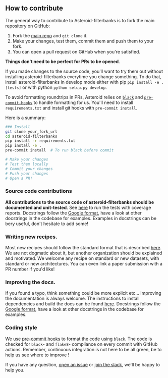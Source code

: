 ## How to contribute

The general way to contribute to Asteroid-filterbanks is to fork the main
repository on GitHub:
1. Fork the [main repo][asteroid] and `git clone` it.
2. Make your changes, test them, commit them and push them to your fork.
3. You can open a pull request on GitHub when you're satisfied.

__Things don't need to be perfect for PRs to be opened__.

If you made changes to the source code, you'll want to try them out without
installing asteroid-filterbanks everytime you change something.
To do that, install asteroid-filterbanks in develop mode either with pip
```pip install -e .[tests]``` or with python ```python setup.py develop```.

To avoid formatting roundtrips in PRs, Asteroid relies on [`black`](https://github.com/psf/black)
and [`pre-commit-hooks`](https://github.com/pre-commit/pre-commit-hooks) to handle formatting
for us. You'll need to install `requirements.txt` and install git hooks with
`pre-commit install`.

Here is a summary:

```bash
### Install
git clone your_fork_url
cd asteroid-filterbanks
pip install -r requirements.txt
pip install -e .
pre-commit install  # To run black before commit

# Make your changes
# Test them locally
# Commit your changes
# Push your changes
# Open a PR!
```

### Source code contributions
__All contributions to the source code of asteroid-filterbanks should be documented
and unit-tested__.
See [here](./tests) to run the tests with coverage reports.
Docstrings follow the [Google format][docstrings], have a look at other
docstrings in the codebase for examples. Examples in docstrings can
be bery useful, don't hesitate to add some!


### Writing new recipes.
Most new recipes should follow the standard format that is described
[here](./egs). We are not dogmatic about it, but another organization should
be explained and motivated.
We welcome any recipe on standard or new datasets, with standard or new
architectures. You can even link a paper submission with a PR number
if you'd like!

### Improving the docs.
If you found a typo, think something could be more explicit etc...
Improving the documentation is always welcome. The instructions to install
dependencies and build the docs can be found [here](./docs).
Docstrings follow the [Google format][docstrings], have a look at other
docstrings in the codebase for examples.

### Coding style

We use [pre-commit hooks](../.pre-commit-config.yaml) to format the code using
`black`.
The code is checked for `black`- and `flake8`- compliance on every commit with
GitHub actions. Remember, continuous integration is not here to be all green,
be to help us see where to improve !


If you have any question, [open an issue][issue] or [join the slack][slack],
we'll be happy to help you.

[asteroid]: https://github.com/mpariente/asteroid-filterbanks
[issue]: https://github.com/mpariente/asteroid-filterbanks/issues/new
[slack]: https://join.slack.com/t/asteroid-dev/shared_invite/zt-cn9y85t3-QNHXKD1Et7qoyzu1Ji5bcA
[pep8]: https://www.python.org/dev/peps/pep-0008/
[docstrings]: https://sphinxcontrib-napoleon.readthedocs.io/en/latest/example_google.html
